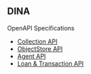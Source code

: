 ## DINA

OpenAPI Specifications

* [Collection API](https://dina-web.github.io/collection-specs/)
* [ObjectStore API](https://www.dina-project.net/object-store-specs/)
* [Agent API](https://www.dina-project.net/agent-specs/)
* [Loan & Transaction API](https://www.dina-project.net/loan-transaction-specs/)

